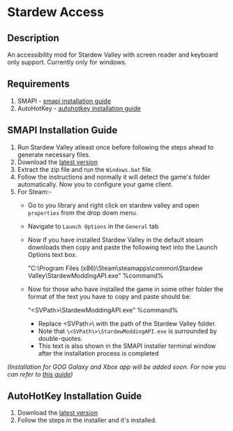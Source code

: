 # Stardew Access

## Description

An accessibility mod for Stardew Valley with screen reader and keyboard only support. Currently only for windows.

## Requirements

1. SMAPI - [smapi installation guide](#smpai-installation-guide)
1. AutoHotKey - [autohotkey installation guide]()

## SMAPI Installation Guide

1. Run Stardew Valley atleast once before following the steps ahead to generate necessary files.
1. Download the [latest version](https://smapi.io/)
1. Extract the zip file and run the ` Windows.bat ` file.
1. Follow the instructions and normally it will detect the game's folder automatically. Now you to configure your game client.
1. For Steam:-
    - Go to you library and right click on stardew valley and open `properties` from the drop down menu.
    - Navigate to `Launch Options` in the `General` tab
    - Now if you have installed Stardew Valley in the default steam downloads then copy and paste the following text into the Launch Options text box.

        "C:\Program Files (x86)\Steam\steamapps\common\Stardew Valley\StardewModdingAPI.exe" %command%
    
    - Now for those who have installed the game in some other folder the format of the text you have to copy and paste should be:

        "\<SVPath\>\StardewModdingAPI.exe" %command%
    
        - Replace \<SVPath\>\ with the path of the Stardew Valley folder.
        - Note that `\<SVPath\>\StardewModdingAPI.exe` is surrounded by double-quotes.
        - This text is also shown in the SMAPI installer terminal window after the installation process is completed
        
*(Installation for GOG Galaxy and Xbox app will be added soon. For now you can refer to [this guide](https://stardewvalleywiki.com/Modding:Installing_SMAPI_on_Windows))*

## AutoHotKey Installation Guide

1. Download the [latest version](https://www.autohotkey.com/)
1. Follow the steps in the installer and it's installed.